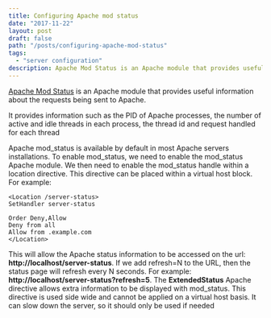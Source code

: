 ```yaml
---
title: Configuring Apache mod status
date: "2017-11-22"
layout: post
draft: false
path: "/posts/configuring-apache-mod-status"
tags:
  - "server configuration"
description: Apache Mod Status is an Apache module that provides useful information about the requests being sent to Apache.
---
```


[Apache Mod Status](https://httpd.apache.org/docs/2.4/mod/mod_status.html) is an Apache module that provides useful information about the requests being sent to Apache.

It provides information such as the PID of Apache processes, the number of active and idle threads in each process, the thread id and request handled for each thread

Apache mod_status is available by default in most Apache servers installations. To enable mod_status, we need to enable the mod_status Apache module. We then need to enable the mod_status handle within a location directive. This directive can be placed within a virtual host block. For example:

```
<Location /server-status>
SetHandler server-status

Order Deny,Allow
Deny from all
Allow from .example.com
</Location>
```

This will allow the Apache status information to be accessed on the url: **http://localhost/server-status**. If we add refresh=N to the URL, then the status page will refresh every N seconds. For example: **http://localhost/server-status?refresh=5**. The **ExtendedStatus** Apache directive allows extra information to be displayed with mod_status. This directive is used side wide and cannot be applied on a virtual host basis. It can slow down the server, so it should only be used if needed
